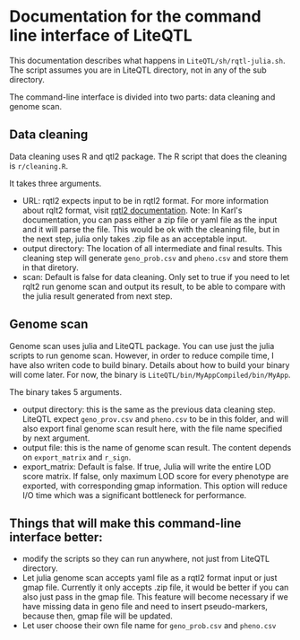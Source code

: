 # Documentation for the command line interface of LiteQTL
This documentation describes what happens in `LiteQTL/sh/rqtl-julia.sh`. The script assumes you are in LiteQTL directory, not in any of the sub directory.

The command-line interface is divided into two parts: data cleaning and genome scan.

## Data cleaning
Data cleaning uses R and qtl2 package. The R script that does the cleaning is `r/cleaning.R`.

It takes three arguments.
- URL: rqtl2 expects input to be in rqtl2 format. For more information about rqlt2 format, visit [rqtl2 documentation](https://kbroman.org/qtl2/assets/vignettes/input_files.html). Note: In Karl's documentation, you can pass either a zip file or yaml file as the input and it will parse the file. This would be ok with the cleaning file, but in the next step, julia only takes .zip file as an acceptable input.
- output directory: The location of all intermediate and final results. This cleaning step will generate `geno_prob.csv` and `pheno.csv` and store them in that diretory.
- scan: Default is false for data cleaning. Only set to true if you need to let rqlt2 run genome scan and output its result, to be able to compare with the julia result generated from next step.


## Genome scan
Genome scan uses julia and LiteQTL package. You can use just the julia scripts to run genome scan. However, in order to reduce compile time, I have also writen code to build binary. Details about how to build your binary will come later. For now, the binary is `LiteQTL/bin/MyAppCompiled/bin/MyApp`.

The binary takes 5 arguments.
- output directory: this is the same as the previous data cleaning step. LiteQTL expect `geno_prov.csv` and `pheno.csv` to be in this folder, and will also export final genome scan result here, with the file name specified by next argument.
- output file: this is the name of genome scan result. The content depends on `export_matrix` and `r_sign`.  
- export_matrix: Default is false. If true, Julia will write the entire LOD score matrix. If false, only maximum LOD score for every phenotype are exported, with corresponding gmap information. This option will reduce I/O time which was a significant bottleneck for performance.
<!-- - R_sign. Default is false. If set to true, the sign of R before squaring to get the LOD score will be prepended to the final LOD score result. Since the sign of LOD score will always be positive, we put the sign in front of the lod score. I am not very keen about this design. 1) Because this design has resulted more complicated arithmetic in finding the maximum lod score, I think I might change back to just have a boolean array to hold the signbit, to trade for possibly faster calculation. 2) this design is not standard. People expecting positive LOD scores may be thrown off by the negative number. 
 -->


## Things that will make this command-line interface better:
- modify the scripts so they can run anywhere, not just from LiteQTL directory.
- Let julia genome scan accepts yaml file as a rqtl2 format input or just gmap file. Currently it only accepts .zip file, it would be better if you can also just pass in the gmap file. This feature will become necessary if we have missing data in geno file and need to insert pseudo-markers, because then, gmap file will be updated.
- Let user choose their own file name for `geno_prob.csv` and `pheno.csv`
